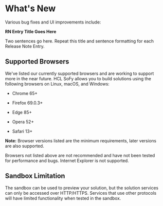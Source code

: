 # **What's New** 
 

Various bug fixes and UI improvements include: 
 

**RN Entry Title Goes Here** 

Two sentences go here. Repeat this title and sentence formatting for each Release Note Entry. 

 
 

## **Supported Browsers** 
 

We've listed our currently supported browsers and are working to support more in the near future. HCL SoFy allows you to build solutions using the following browsers on Linux, macOS, and Windows: 

 

* Chrome 65+ 

* Firefox 69.0.3+ 

* Edge 85+ 

* Opera 52+ 

* Safari 13+ 

 
 

**Note:** Browser versions listed are the minimum requirements, later versions are also supported. 

 

Browsers not listed above are not recommended and have not been tested for performance and bugs. Internet Explorer is not supported. 

 

## **Sandbox Limitation** 

The sandbox can be used to preview your solution, but the solution services can only be accessed over HTTP/HTTPS. Services that use other protocols will have limited functionality when tested in the sandbox. 
